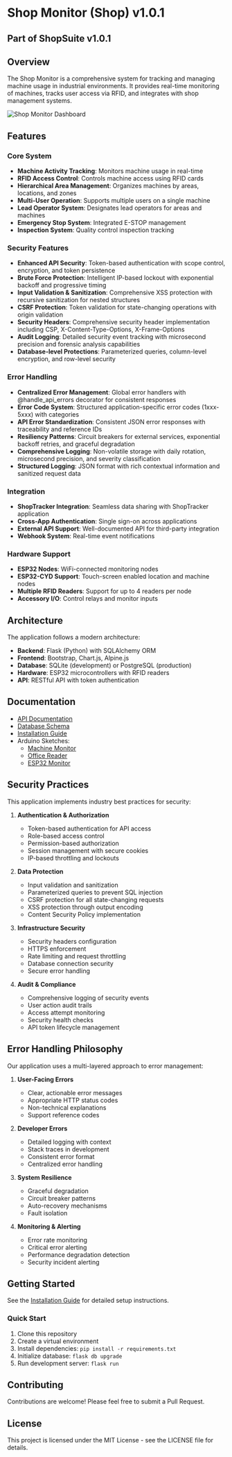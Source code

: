 # Shop Monitor (Shop) v1.0.1
## Part of ShopSuite v1.0.1

## Overview

The Shop Monitor is a comprehensive system for tracking and managing machine usage in industrial environments. It provides real-time monitoring of machines, tracks user access via RFID, and integrates with shop management systems.

![Shop Monitor Dashboard](static/img/logo/generated-icon.png)

## Features

### Core System

- **Machine Activity Tracking**: Monitors machine usage in real-time
- **RFID Access Control**: Controls machine access using RFID cards
- **Hierarchical Area Management**: Organizes machines by areas, locations, and zones
- **Multi-User Operation**: Supports multiple users on a single machine
- **Lead Operator System**: Designates lead operators for areas and machines
- **Emergency Stop System**: Integrated E-STOP management
- **Inspection System**: Quality control inspection tracking

### Security Features

- **Enhanced API Security**: Token-based authentication with scope control, encryption, and token persistence
- **Brute Force Protection**: Intelligent IP-based lockout with exponential backoff and progressive timing
- **Input Validation & Sanitization**: Comprehensive XSS protection with recursive sanitization for nested structures
- **CSRF Protection**: Token validation for state-changing operations with origin validation
- **Security Headers**: Comprehensive security header implementation including CSP, X-Content-Type-Options, X-Frame-Options
- **Audit Logging**: Detailed security event tracking with microsecond precision and forensic analysis capabilities
- **Database-level Protections**: Parameterized queries, column-level encryption, and row-level security

### Error Handling

- **Centralized Error Management**: Global error handlers with @handle_api_errors decorator for consistent responses
- **Error Code System**: Structured application-specific error codes (1xxx-5xxx) with categories
- **API Error Standardization**: Consistent JSON error responses with traceability and reference IDs
- **Resiliency Patterns**: Circuit breakers for external services, exponential backoff retries, and graceful degradation
- **Comprehensive Logging**: Non-volatile storage with daily rotation, microsecond precision, and severity classification
- **Structured Logging**: JSON format with rich contextual information and sanitized request data

### Integration

- **ShopTracker Integration**: Seamless data sharing with ShopTracker application
- **Cross-App Authentication**: Single sign-on across applications
- **External API Support**: Well-documented API for third-party integration
- **Webhook System**: Real-time event notifications

### Hardware Support

- **ESP32 Nodes**: WiFi-connected monitoring nodes
- **ESP32-CYD Support**: Touch-screen enabled location and machine nodes
- **Multiple RFID Readers**: Support for up to 4 readers per node
- **Accessory I/O**: Control relays and monitor inputs

## Architecture

The application follows a modern architecture:

- **Backend**: Flask (Python) with SQLAlchemy ORM
- **Frontend**: Bootstrap, Chart.js, Alpine.js
- **Database**: SQLite (development) or PostgreSQL (production)
- **Hardware**: ESP32 microcontrollers with RFID readers
- **API**: RESTful API with token authentication

## Documentation

- [API Documentation](API_DOCUMENTATION.md)
- [Database Schema](database.md)
- [Installation Guide](INSTALLATION.md)
- Arduino Sketches:
  - [Machine Monitor](arduino/machine_monitor)
  - [Office Reader](arduino/office_reader)
  - [ESP32 Monitor](arduino/esp32_machine_monitor)

## Security Practices

This application implements industry best practices for security:

1. **Authentication & Authorization**
   - Token-based authentication for API access
   - Role-based access control
   - Permission-based authorization
   - Session management with secure cookies
   - IP-based throttling and lockouts

2. **Data Protection**
   - Input validation and sanitization
   - Parameterized queries to prevent SQL injection
   - CSRF protection for all state-changing requests
   - XSS protection through output encoding
   - Content Security Policy implementation

3. **Infrastructure Security**
   - Security headers configuration
   - HTTPS enforcement
   - Rate limiting and request throttling
   - Database connection security
   - Secure error handling

4. **Audit & Compliance**
   - Comprehensive logging of security events
   - User action audit trails
   - Access attempt monitoring
   - Security health checks
   - API token lifecycle management

## Error Handling Philosophy

Our application uses a multi-layered approach to error management:

1. **User-Facing Errors**
   - Clear, actionable error messages
   - Appropriate HTTP status codes
   - Non-technical explanations
   - Support reference codes

2. **Developer Errors**
   - Detailed logging with context
   - Stack traces in development
   - Consistent error format
   - Centralized error handling

3. **System Resilience**
   - Graceful degradation
   - Circuit breaker patterns
   - Auto-recovery mechanisms
   - Fault isolation

4. **Monitoring & Alerting**
   - Error rate monitoring
   - Critical error alerting
   - Performance degradation detection
   - Security incident alerting

## Getting Started

See the [Installation Guide](INSTALLATION.md) for detailed setup instructions.

### Quick Start

1. Clone this repository
2. Create a virtual environment
3. Install dependencies: `pip install -r requirements.txt`
4. Initialize database: `flask db upgrade`
5. Run development server: `flask run`

## Contributing

Contributions are welcome! Please feel free to submit a Pull Request.

## License

This project is licensed under the MIT License - see the LICENSE file for details.

